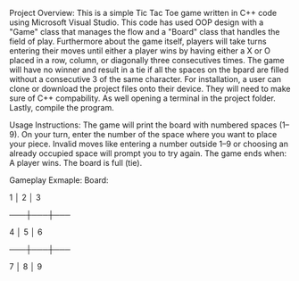 Project Overview:
This is a simple Tic Tac Toe game written in C++ code using Microsoft Visual Studio. 
This code has used OOP design with a "Game" class that manages the flow and a "Board" class that handles the field of play. 
Furthermore about the game itself, players will take turns entering their moves until either a player wins by having either a X or O placed in a row, column, or diagonally three consecutives times. 
The game will have no winner and result in a tie if all the spaces on the bpard are filled without a consecutive 3 of the same character. 
For installation, a user can clone or download the project files onto their device.
They will need to make sure of C++ compability.
As well opening a terminal in the project folder.
Lastly, compile the program.

Usage Instructions:
The game will print the board with numbered spaces (1–9).
On your turn, enter the number of the space where you want to place your piece.
Invalid moves like entering a number outside 1–9 or choosing an already occupied space will prompt you to try again.
The game ends when:
A player wins.
The board is full (tie).

Gameplay Exmaple:
Board:

 1 │ 2 │ 3

───┼───┼───

 4 │ 5 │ 6

───┼───┼───

 7 │ 8 │ 9
